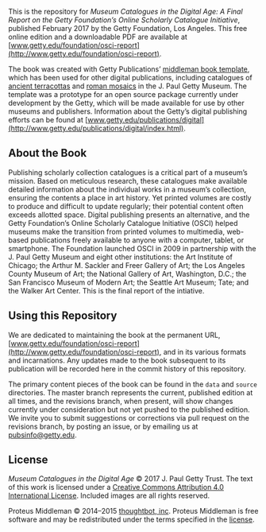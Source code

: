 This is the repository for *Museum Catalogues in the Digital Age: A Final Report on the Getty Foundation’s Online Scholarly Catalogue Initiative*, published February 2017 by the Getty Foundation, Los Angeles. This free online edition and a downloadable PDF are available at [www.getty.edu/foundation/osci-report](http://www.getty.edu/foundation/osci-report).

The book was created with Getty Publications’ [middleman book template](https://github.com/gettypubs/middleman-book-template), which has been used for other digital publications, including catalogues of [ancient terracottas](https://github.com/gettypubs/terracottas) and [roman mosaics](https://github.com/gettypubs/romanmosaics) in the J. Paul Getty Museum. The template was a prototype for an open source package currently under development by the Getty, which will be made available for use by other museums and publishers. Information about the Getty’s digital publishing efforts can be found at [www.getty.edu/publications/digital](http://www.getty.edu/publications/digital/index.html).

## About the Book

Publishing scholarly collection catalogues is a critical part of a museum’s mission. Based on meticulous research, these catalogues make available detailed information about the individual works in a museum’s collection, ensuring the contents a place in art history. Yet printed volumes are costly to produce and difficult to update regularly; their potential content often exceeds allotted space. Digital publishing presents an alternative, and the Getty Foundation’s Online Scholarly Catalogue Initiative (OSCI) helped museums make the transition from printed volumes to multimedia, web-based publications freely available to anyone with a computer, tablet, or smartphone. The Foundation launched OSCI in 2009 in partnership with the J. Paul Getty Museum and eight other institutions: the Art Institute of Chicago; the Arthur M. Sackler and Freer Gallery of Art; the Los Angeles County Museum of Art; the National Gallery of Art, Washington, D.C.; the San Francisco Museum of Modern Art; the Seattle Art Museum; Tate; and the Walker Art Center. This is the final report of the intiative.

## Using this Repository

We are dedicated to maintaining the book at the permanent URL, [www.getty.edu/foundation/osci-report](http://www.getty.edu/foundation/osci-report), and in its various formats and incarnations. Any updates made to the book subsequent to its publication will be recorded here in the commit history of this repository.

The primary content pieces of the book can be found in the `data` and `source` directories. The master branch represents the current, published edition at all times, and the revisions branch, when present, will show changes currently under consideration but not yet pushed to the published edition. We invite you to submit suggestions or corrections via pull request on the revisions branch, by posting an issue, or by emailing us at [pubsinfo@getty.edu](mailto:pubsinfo@getty.edu).

## License

*Museum Catalogues in the Digital Age* © 2017 J. Paul Getty Trust. The text of this work is licensed under a [Creative Commons Attribution 4.0 International License](http://creativecommons.org/licenses/by/4.0/). Included images are all rights reserved.

Proteus Middleman © 2014–2015 [thoughtbot, inc](http://thoughtbot.com). Proteus Middleman is free software and may be redistributed under the terms specified in the [license](https://github.com/thoughtbot/bourbon/blob/master/LICENSE.md).
